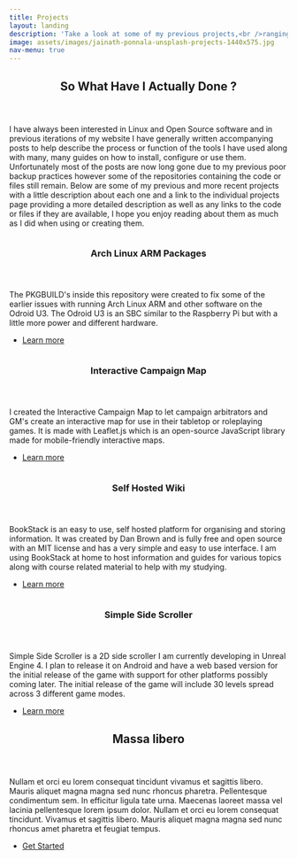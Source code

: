 ```yaml
---
title: Projects
layout: landing
description: 'Take a look at some of my previous projects,<br />ranging from Game Design to Linux packages.'
image: assets/images/jainath-ponnala-unsplash-projects-1440x575.jpg
nav-menu: true
---
```


<!-- Main -->
<div id="main">

<!-- One -->
<section id="one">
	<div class="inner">
		<header class="major">
			<h2>So What Have I Actually Done ?</h2>
		</header>
		<p>I have always been interested in Linux and Open Source software and in previous iterations of my website I have generally written accompanying posts to help describe the process or function of the tools I have used along with many, many guides on how to install, configure or use them. Unfortunately most of the posts are now long gone due to my previous poor backup practices however some of the repositories containing the code or files still remain. Below are some of my previous and more recent projects with a little description about each one and a link to the individual projects page providing a more detailed description as well as any links to the code or files if they are available, I hope you enjoy reading about them as much as I did when using or creating them.</p>
	</div>
</section>

<!-- Two -->
<section id="two" class="spotlights">
	<section>
		<a href="/projects/arch-linux-arm-packages.html" class="image">
			<img src="{% link assets/images/arch-linux-arm-logo-576x515.png %}" alt="" data-position="25% 25%" />
		</a>
		<div class="content">
			<div class="inner">
				<header class="major">
					<h3>Arch Linux ARM Packages</h3>
				</header>
				<p>The PKGBUILD's inside this repository were created to fix some of the earlier issues with running Arch Linux ARM and other software on the Odroid U3. The Odroid U3 is an SBC similar to the Raspberry Pi but with a little more power and different hardware.</p>
				<ul class="actions">
					<li><a href="/projects/arch-linux-arm-packages.html" class="button">Learn more</a></li>
				</ul>
			</div>
		</div>
	</section>
	<section>
		<a href="/projects/interactive-campaign-map.html" class="image">
			<img src="{% link assets/images/interactive-campaign-map-01-576x515.png %}" alt="" data-position="top center" />
		</a>
		<div class="content">
			<div class="inner">
				<header class="major">
					<h3>Interactive Campaign Map</h3>
				</header>
				<p>I created the Interactive Campaign Map to let campaign arbitrators and GM's create an interactive map for use in their tabletop or roleplaying games. It is made with Leaflet.js which is an open-source JavaScript library made for mobile-friendly interactive maps.</p>
				<ul class="actions">
					<li><a href="/projects/interactive-campaign-map.html" class="button">Learn more</a></li>
				</ul>
			</div>
		</div>
	</section>
	<section>
		<a href="/projects/self-hosted-wiki.html" class="image">
			<img src="{% link assets/images/bookstack-page-view-576x515.png %}" alt="" data-position="center center" />
		</a>
		<div class="content">
			<div class="inner">
				<header class="major">
					<h3>Self Hosted Wiki</h3>
				</header>
				<p>BookStack is an easy to use, self hosted platform for organising and storing information. It was created by Dan Brown and is fully free and open source with an MIT license and has a very simple and easy to use interface. I am using BookStack at home to host information and guides for various topics along with course related material to help with my studying.</p>
				<ul class="actions">
					<li><a href="/projects/self-hosted-wiki.html" class="button">Learn more</a></li>
				</ul>
			</div>
		</div>
	</section>
	<section>
		<a href="/projects/simple-side-scroller.html" class="image">
			<img src="{% link assets/images/simplesidescroller-screenshot-01-576x515.png %}" alt="" data-position="top center" />
		</a>
		<div class="content">
			<div class="inner">
				<header class="major">
					<h3>Simple Side Scroller</h3>
				</header>
				<p>Simple Side Scroller is a 2D side scroller I am currently developing in Unreal Engine 4. I plan to release it on Android and have a web based version for the initial release of the game with support for other platforms possibly coming later. The initial release of the game will include 30 levels spread across 3 different game modes.</p>
				<ul class="actions">
					<li><a href="/projects/simple-side-scroller.html" class="button">Learn more</a></li>
				</ul>
			</div>
		</div>
	</section>
</section>

<!-- Three -->
<section id="three">
	<div class="inner">
		<header class="major">
			<h2>Massa libero</h2>
		</header>
		<p>Nullam et orci eu lorem consequat tincidunt vivamus et sagittis libero. Mauris aliquet magna magna sed nunc rhoncus pharetra. Pellentesque condimentum sem. In efficitur ligula tate urna. Maecenas laoreet massa vel lacinia pellentesque lorem ipsum dolor. Nullam et orci eu lorem consequat tincidunt. Vivamus et sagittis libero. Mauris aliquet magna magna sed nunc rhoncus amet pharetra et feugiat tempus.</p>
		<ul class="actions">
			<li><a href="generic.html" class="button next">Get Started</a></li>
		</ul>
	</div>
</section>

</div>
